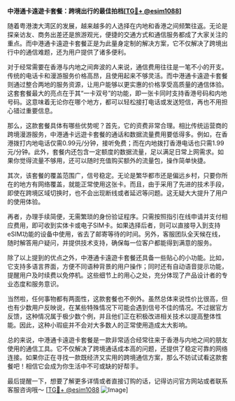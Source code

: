 **中港通卡遠遊卡套餐：跨境出行的最佳拍档[[TG💪+ @esim1088](https://t.me/s/esim1088)]**

随着粤港澳大湾区的发展，越来越多的人选择在内地和香港之间频繁往返。无论是探亲访友、商务出差还是旅游观光，便捷的交通方式和通信服务都成了大家关注的重点。而中港通卡遠遊卡套餐正是为此量身定制的解决方案，它不仅解决了跨境出行中的通信难题，还为用户提供了诸多便利。

对于经常需要在香港与内地之间奔波的人来说，通信费用往往是一笔不小的开支。传统的电话卡和漫游服务价格高昂，且使用起来不够灵活。而中港通卡遠遊卡套餐则通过整合两地的服务资源，让用户能够以更实惠的价格享受高质量的通信体验。这套套餐最大的亮点在于其“一卡双号”的功能，即一张卡同时支持香港号码和内地号码。这意味着无论你在哪个地方，都可以轻松接打电话或发送短信，再也不用担心错过重要信息。

那么，这款套餐具体有哪些优势呢？首先，它的资费非常合理。相比传统运营商的跨境漫游服务，中港通卡远遊卡套餐的通话和数据流量费用要低得多。例如，在香港拨打内地电话仅需0.99元/分钟，接听免费；而在内地拨打香港电话也只需1.99元/分钟。此外，套餐内还包含一定额度的数据流量，足以满足日常上网需求。如果你觉得流量不够用，还可以随时充值购买额外的流量包，操作简单快捷。

其次，该套餐的覆盖范围广，信号稳定。无论是繁华都市还是偏远乡村，只要你所在的地方有网络覆盖，就能正常使用这张卡。而且，由于采用了先进的技术手段，即使在跨境区域切换时，也不会出现断线或者延迟等问题。这无疑大大提升了用户的使用体验。

再者，办理手续简便，无需繁琐的身份验证程序。只需按照指引在线申请并支付相应费用，即可收到实体卡或电子SIM卡。如果选择后者，则可以直接导入到支持eSIM功能的设备中使用，省去了邮寄等待的时间。另外，客服团队全天候在线，随时解答用户疑问，并提供技术支持，确保每一位客户都能得到满意的服务。

除了以上提到的优点之外，中港通卡遠遊卡套餐还具备一些贴心的小功能。比如，它支持多语言界面，方便不同语种背景的用户操作；同时还有自动语音提示功能，提醒用户及时续费以免停机。这些细节上的用心之处，充分体现了产品设计者的专业态度和服务意识。

当然啦，任何事物都有两面性，这款套餐也不例外。虽然总体来说性价比很高，但也有少数用户反映说，在某些特殊情况下可能会遇到信号不佳的情况。不过据官方反馈，这种情况属于极少数个例，并且他们正在积极改进相关技术以提高整体性能。因此，这种小瑕疵并不会对大多数人的正常使用造成太大影响。

总的来说，中港通卡遠遊卡套餐是一款非常适合经常往来于香港与内地之间的朋友使用的通信工具。它不仅解决了跨境通话成本高的问题，还提供了稳定可靠的网络连接。如果你正在寻找一款既经济又实用的跨境通信方案，那么不妨试试看这款套餐吧！相信它会成为你生活中不可或缺的好帮手。

最后提醒一下，想要了解更多详情或者直接订购的话，记得访问官方网站或者联系客服咨询哦～ [[TG💪+ @esim1088](https://t.me/s/esim1088) ![Image](https://i.postimg.cc/4NQfJmqS/Snipaste-2025-05-13-00-14-12.png)]